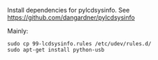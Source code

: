 Install dependencies for pylcdsysinfo. See https://github.com/dangardner/pylcdsysinfo

Mainly:
```
sudo cp 99-lcdsysinfo.rules /etc/udev/rules.d/
sudo apt-get install python-usb
```